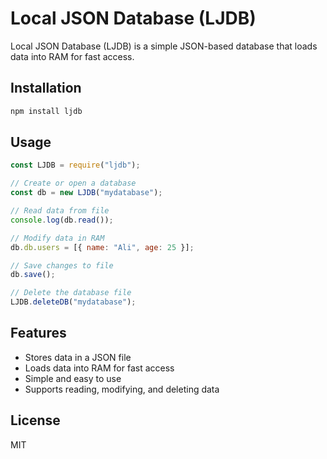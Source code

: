 # Local JSON Database (LJDB)

Local JSON Database (LJDB) is a simple JSON-based database that loads data into RAM for fast access.

## Installation

```sh
npm install ljdb
```

## Usage

```javascript
const LJDB = require("ljdb");

// Create or open a database
const db = new LJDB("mydatabase");

// Read data from file
console.log(db.read());

// Modify data in RAM
db.db.users = [{ name: "Ali", age: 25 }];

// Save changes to file
db.save();

// Delete the database file
LJDB.deleteDB("mydatabase");
```

## Features
- Stores data in a JSON file
- Loads data into RAM for fast access
- Simple and easy to use
- Supports reading, modifying, and deleting data

## License
MIT

